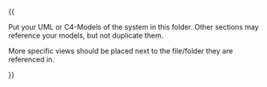 {{

Put your UML or C4-Models of the system in this folder.
Other sections may reference your models, but not duplicate them.

More specific views should be placed next to the file/folder they are referenced in.

}}
